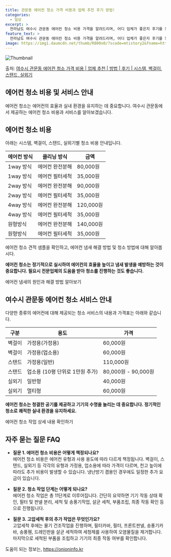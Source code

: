 ```yaml
---
title: 관문동 에어컨 청소 가격 비용과 업체 추천 후기 방법!
categories:
  - 일상
excerpt: >
  전라남도 여수시 관문동 에어컨 청소 비용 가격을 알려드리며, 어디 업체가 좋은지 후기를 통해 알아보겠습니다. 현재 글에서는 시스템, 벽걸이, 스탠드, 실외기 각각에 대해 청소 비용이 나와 있으니 참고하시면 되겠습니다. 에어컨 분해 청소 방법 보기 👈 클릭셀프 에어컨 청소 방법 보기👈 클릭여수시 관문동 에어컨 청소 비용시스템에어컨 방식클리닝방식금액1way 방식에어컨 완전분해80,000원1way 방식에어컨 필터세척35,000원2way 방식에어컨 완전분해90,000원2way 방식에어컨 필터세척35,000원4way 방식에어컨 완전분해120,000원4way 방식에어컨 필터세척35,000원원형방식에어컨 완전분해140,000원원형방식에어컨 필터세척35,000원에어컨 청소 견적 샘플 보기 👈 클릭에어컨 냄새의 원인에어..
feature_text: >
  전라남도 여수시 관문동 에어컨 청소 비용 가격을 알려드리며, 어디 업체가 좋은지 후기를 통해 알아보겠습니다. 현재 글에서는 시스템, 벽걸이, 스탠드, 실외기 각각에 대해 청소 비용이 나와 있으니 참고하시면 되겠습니다. 에어컨 분해 청소 방법 보기 👈 클릭셀프 에어컨 청소 방법 보기👈 클릭여수시 관문동 에어컨 청소 비용시스템에어컨 방식클리닝방식금액1way 방식에어컨 완전분해80,000원1way 방식에어컨 필터세척35,000원2way 방식에어컨 완전분해90,000원2way 방식에어컨 필터세척35,000원4way 방식에어컨 완전분해120,000원4way 방식에어컨 필터세척35,000원원형방식에어컨 완전분해140,000원원형방식에어컨 필터세척35,000원에어컨 청소 견적 샘플 보기 👈 클릭에어컨 냄새의 원인에어..
image: https://img1.daumcdn.net/thumb/R800x0/?scode=mtistory2&fname=https%3A%2F%2Fblog.kakaocdn.net%2Fdn%2Fd5PD7F%2FbtsHwvY295l%2F81XXSj6Kvnn2bA3MiqOVK1%2Fimg.webp
---
```


![Thumbnail](https://img1.daumcdn.net/thumb/R800x0/?scode=mtistory2&fname=https%3A%2F%2Fblog.kakaocdn.net%2Fdn%2Fd5PD7F%2FbtsHwvY295l%2F81XXSj6Kvnn2bA3MiqOVK1%2Fimg.webp)

<p>출처: <a href="https://onioninfo.kr/entry/%EC%97%AC%EC%88%98%EC%8B%9C-%EA%B4%80%EB%AC%B8%EB%8F%99-%EC%97%90%EC%96%B4%EC%BB%A8-%EC%B2%AD%EC%86%8C-%EA%B0%80%EA%B2%A9-%EB%B9%84%EC%9A%A9-%EC%97%85%EC%B2%B4-%EC%B6%94%EC%B2%9C-%EB%B0%A9%EB%B2%95-%ED%9B%84%EA%B8%B0-%EC%8B%9C%EC%8A%A4%ED%85%9C-%EB%B2%BD%EA%B1%B8%EC%9D%B4-%EC%8A%A4%ED%83%A0%EB%93%9C-%EC%8B%A4%EC%99%B8%EA%B8%B0" rel="dofollow">여수시 관문동 에어컨 청소 가격 비용 | 업체 추천 | 방법 | 후기 | 시스템, 벽걸이, 스탠드, 실외기</a> </p>

## 에어컨 청소 비용 및 서비스 안내

에어컨 청소는 에어컨의 효율과 실내 환경을 유지하는 데 중요합니다. 여수시 관문동에서 제공하는 에어컨 청소 비용과 서비스를 알아보겠습니다.

## **에어컨 청소 비용**

아래는 시스템, 벽걸이, 스탠드, 실외기별 청소 비용 안내입니다.

**에어컨 방식** | **클리닝 방식** | **금액**  
---|---|---  
1way 방식 | 에어컨 완전분해 | 80,000원  
1way 방식 | 에어컨 필터세척 | 35,000원  
2way 방식 | 에어컨 완전분해 | 90,000원  
2way 방식 | 에어컨 필터세척 | 35,000원  
4way 방식 | 에어컨 완전분해 | 120,000원  
4way 방식 | 에어컨 필터세척 | 35,000원  
원형방식 | 에어컨 완전분해 | 140,000원  
원형방식 | 에어컨 필터세척 | 35,000원  
  
에어컨 청소 견적 샘플을 확인하고, 에어컨 냄새 해결 방법 및 청소 방법에 대해 알아봅시다.

**에어컨 청소는 정기적으로 실시하여 에어컨의 효율을 높이고 냄새 발생을 예방하는 것이 중요합니다. 필요시 전문업체의 도움을 받아 청소를
진행하는 것도 좋습니다.**

에어컨 냄새의 원인과 해결 방법 알아보기

## **여수시 관문동 에어컨 청소 서비스 안내**

다양한 종류의 에어컨에 대해 제공되는 청소 서비스의 내용과 가격표는 아래와 같습니다.

**구분** | **용도** | **가격**  
---|---|---  
벽걸이 | 가정용(가정용) | 60,000원  
벽걸이 | 가정용(업소용) | 60,000원  
스탠드 | 가정용(일반) | 110,000원  
스탠드 | 업소용 (10평 단위로 1만원 추가) | 80,000원 - 90,000원  
실외기 | 일반형 | 40,000원  
실외기 | 멀티형 | 60,000원  
  
**에어컨 청소는 청결한 공기를 제공하고 기기의 수명을 늘리는 데 중요합니다. 정기적인 청소로 쾌적한 실내 환경을 유지하세요.**

에어컨 청소 작업 상세 내용 확인하기

## **자주 묻는 질문 FAQ**

  * **질문 1. 에어컨 청소 비용은 어떻게 책정되나요?**  
에어컨 청소 비용은 에어컨 유형과 사용 용도에 따라 다르게 책정됩니다. 벽걸이, 스탠드, 실외기 등 각각의 유형과 가정용, 업소용에 따라
가격이 다르며, 천고 높이에 따라도 추가 비용이 발생할 수 있습니다. 냉난방기 겸용인 경우에도 일정한 추가 요금이 있습니다.

  * **질문 2. 청소 작업 단계는 어떻게 되나요?**  
에어컨 청소 작업은 총 11단계로 이루어집니다. 간단히 요약하면 기기 작동 상태 확인, 필터 및 판넬 분리, 세척 및 송풍기작업, 살균
세척, 부품조립, 최종 작동 확인 등으로 진행됩니다.

  * **질문 3. 고압세척 후의 추가 작업은 무엇인가요?**  
고압세척 후에는 물기 건조작업을 진행하며, 필터카바, 필터, 프론트판넬, 송풍기카바, 송풍휀, 드레인판을 살균 세척하여 세청제를 사용하여
오염물질을 제거합니다. 마지막으로 세척된 부품을 조립하고 기기의 최종 작동 여부를 확인합니다.



 

도움이 되는 정보는, <a href="https://onioninfo.kr" rel="dofollow">https://onioninfo.kr</a>


